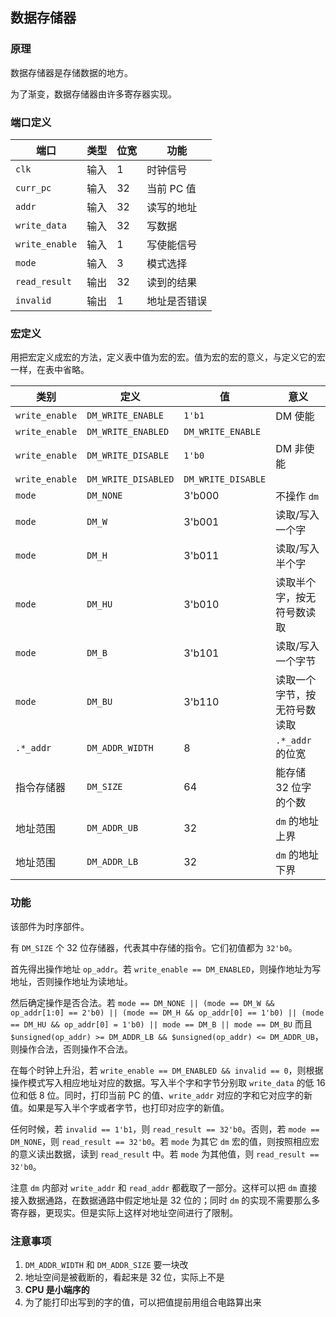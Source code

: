 ## 数据存储器

### 原理

数据存储器是存储数据的地方。

为了渐变，数据存储器由许多寄存器实现。

### 端口定义

端口 | 类型 | 位宽 | 功能
--- | --- | --- | ---
`clk` | 输入 | 1 | 时钟信号
`curr_pc` | 输入 | 32 | 当前 PC 值
`addr` | 输入 | 32 | 读写的地址
`write_data` | 输入 | 32 | 写数据
`write_enable` | 输入 | 1 | 写使能信号
`mode` | 输入 | 3 | 模式选择
`read_result` | 输出 | 32 | 读到的结果
`invalid` | 输出 | 1 | 地址是否错误

### 宏定义

用把宏定义成宏的方法，定义表中值为宏的宏。值为宏的宏的意义，与定义它的宏一样，在表中省略。

类别 | 定义 | 值 | 意义
--- | --- | --- | ---
`write_enable` | `DM_WRITE_ENABLE` | `1'b1` | DM 使能
`write_enable` | `DM_WRITE_ENABLED` | `DM_WRITE_ENABLE` | 
`write_enable` | `DM_WRITE_DISABLE` | `1'b0` | DM 非使能
`write_enable` | `DM_WRITE_DISABLED` | `DM_WRITE_DISABLE` | 
`mode` | `DM_NONE` | 3'b000 | 不操作 `dm`
`mode` | `DM_W` | 3'b001 | 读取/写入一个字
`mode` | `DM_H` | 3'b011 | 读取/写入半个字
`mode` | `DM_HU` | 3'b010 | 读取半个字，按无符号数读取
`mode` | `DM_B` | 3'b101 | 读取/写入一个字节
`mode` | `DM_BU` | 3'b110 | 读取一个字节，按无符号数读取
`.*_addr` | `DM_ADDR_WIDTH` | 8 | `.*_addr` 的位宽
指令存储器 | `DM_SIZE` | 64 | 能存储 32 位字的个数
地址范围 | `DM_ADDR_UB` | 32 | `dm` 的地址上界
地址范围 | `DM_ADDR_LB` | 32 | `dm` 的地址下界

### 功能

该部件为时序部件。

有 `DM_SIZE` 个 32 位存储器，代表其中存储的指令。它们初值都为 `32'b0`。

首先得出操作地址 `op_addr`。若 `write_enable == DM_ENABLED`，则操作地址为写地址，否则操作地址为读地址。

然后确定操作是否合法。若 `mode == DM_NONE || (mode == DM_W && op_addr[1:0] == 2'b0) || (mode == DM_H && op_addr[0] == 1'b0) || (mode == DM_HU && op_addr[0] = 1'b0) || mode == DM_B || mode == DM_BU` 而且 `$unsigned(op_addr) >= DM_ADDR_LB && $unsigned(op_addr) <= DM_ADDR_UB`，则操作合法，否则操作不合法。

在每个时钟上升沿，若 `write_enable == DM_ENABLED && invalid == 0`，则根据操作模式写入相应地址对应的数据。写入半个字和字节分别取 `write_data` 的低 16 位和低 8 位。同时，打印当前 PC 的值、`write_addr` 对应的字和它对应字的新值。如果是写入半个字或者字节，也打印对应字的新值。

任何时候，若 `invalid == 1'b1`，则 `read_result == 32'b0`。否则，若 `mode == DM_NONE`，则 `read_result == 32'b0`。若 `mode` 为其它 `dm` 宏的值，则按照相应宏的意义读出数据，读到 `read_result` 中。若 `mode` 为其他值，则 `read_result == 32'b0`。

注意 `dm` 内部对 `write_addr` 和 `read_addr` 都截取了一部分。这样可以把 `dm` 直接接入数据通路，在数据通路中假定地址是 32 位的；同时 `dm` 的实现不需要那么多寄存器，更现实。但是实际上这样对地址空间进行了限制。

### 注意事项

1. `DM_ADDR_WIDTH` 和 `DM_ADDR_SIZE` 要一块改
2. 地址空间是被截断的，看起来是 32 位，实际上不是
3. **CPU 是小端序的**
4. 为了能打印出写到的字的值，可以把值提前用组合电路算出来

